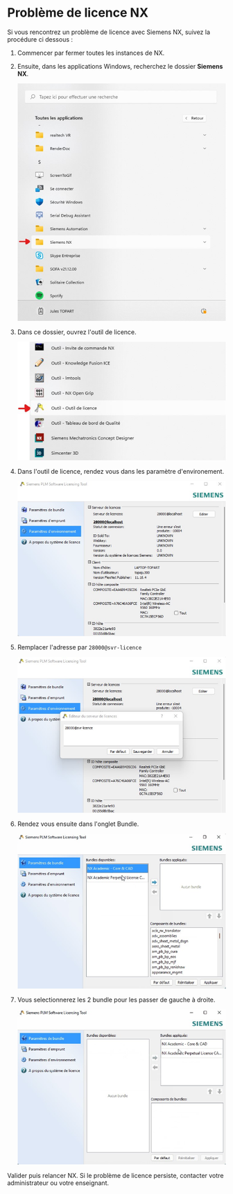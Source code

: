 # Problème de licence NX

Si vous rencontrez un problème de licence avec Siemens NX, suivez la procédure ci dessous :

1. Commencer par fermer toutes les instances de NX.
2. Ensuite, dans les applications Windows, recherchez le dossier __Siemens NX__.

    ![](./images/nx-licence-folder.jpg)

3. Dans ce dossier, ouvrez l'outil de licence.

    ![](./images/nx-licence-tool.jpg)

4. Dans l'outil de licence, rendez vous dans les paramètre d'environement.
    
    ![](./images/nx.licence.server.local.jpg)

5. Remplacer l'adresse par `28000@svr-licence`

    ![](./images/nx.licence.server.jpg)

6. Rendez vous ensuite dans l'onglet Bundle.

    ![](./images/nx.licence.bundle.jpg)

7. Vous selectionnerez les 2 bundle pour les passer de gauche à droite.

    ![](./images/nx.licence.bundle.on.jpg)

Valider puis relancer NX. Si le problème de licence persiste, contacter votre administrateur ou votre enseignant.
